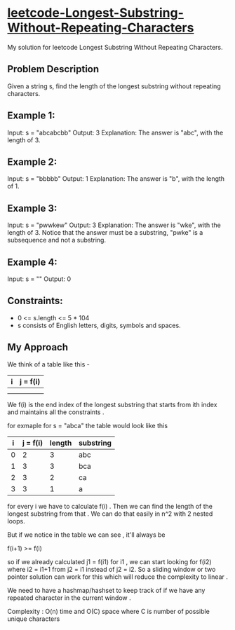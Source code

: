 # [leetcode-Longest-Substring-Without-Repeating-Characters](https://leetcode.com/problems/longest-substring-without-repeating-characters/)

My solution for leetcode Longest Substring Without Repeating Characters.

## Problem Description 

Given a string s, find the length of the longest substring without repeating characters.

 

## Example 1:

Input: s = "abcabcbb"
Output: 3
Explanation: The answer is "abc", with the length of 3.

## Example 2:

Input: s = "bbbbb"
Output: 1
Explanation: The answer is "b", with the length of 1.

## Example 3:

Input: s = "pwwkew"
Output: 3
Explanation: The answer is "wke", with the length of 3.
Notice that the answer must be a substring, "pwke" is a subsequence and not a substring.

## Example 4:

Input: s = ""
Output: 0
 

## Constraints:

- 0 <= s.length <= 5 * 104
- s consists of English letters, digits, symbols and spaces.

## My Approach 

We think of a table like this -

|   i   | j = f(i)| 
|-------|---------|
|       |         |
|       |         |


We f(i) is the end index of the longest substring that starts from ith index and maintains all the constraints . 

for exmaple for s = "abca" the table would look like this 

|   i   | j = f(i)| length | substring |
|-------|---------|--------|-----------|
|   0   |    2    |   3    |    abc    |
|   1   |    3    |   3    |    bca    |
|   2   |    3    |   2    |    ca     |
|   3   |    3    |   1    |    a      |


for every i we have to calculate f(i) . Then we can find the length of the longest substring from that . We can do that easily in n^2 with 2 nested loops. 

But if we notice in the table we can see , it'll always be 

f(i+1) >= f(i) 

so if we already calculated j1 = f(i1) for i1 , we can start looking for f(i2) where i2 = i1+1 from j2 = i1 instead of j2 = i2. So a sliding window or two pointer solution can work for this which will reduce the complexity to linear . 


We need to have a hashmap/hashset to keep track of if we have any repeated character in the current window . 

Complexity : O(n) time and O(C) space where C is number of possible unique characters 
